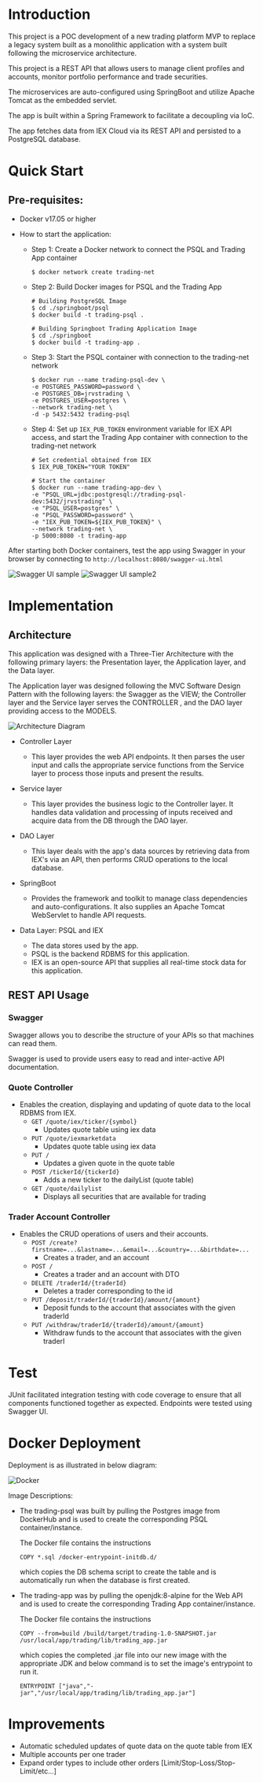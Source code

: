 
# Introduction
This project is a POC development of a new trading platform MVP to replace a legacy system built as
a monolithic application with a system built following the microservice architecture.

This project is a REST API that allows users to manage client profiles and accounts,
monitor portfolio performance and trade securities.

The microservices are auto-configured using SpringBoot and utilize Apache Tomcat as the embedded servlet.

The app is built within a Spring Framework to facilitate a decoupling via IoC.

The app fetches data from IEX Cloud via its REST API and persisted to a PostgreSQL database.

# Quick Start
## Pre-requisites: 
- Docker v17.05 or higher
- How to start the application:

  - Step 1: Create a Docker network to connect the PSQL and Trading App container  

    ```
    $ docker network create trading-net
    ```
  - Step 2: Build Docker images for PSQL and the Trading App

    ```
    # Building PostgreSQL Image
    $ cd ./springboot/psql
    $ docker build -t trading-psql .
      
    # Building Springboot Trading Application Image
    $ cd ./springboot
    $ docker build -t trading-app .
    ```
    
  - Step 3: Start the PSQL container with connection to the trading-net network

    ```
    $ docker run --name trading-psql-dev \
    -e POSTGRES_PASSWORD=password \
    -e POSTGRES_DB=jrvstrading \
    -e POSTGRES_USER=postgres \
    --network trading-net \
    -d -p 5432:5432 trading-psql
    ```
  - Step 4: Set up `IEX_PUB_TOKEN` environment variable for IEX API access, and start the Trading App container with connection to the trading-net network

    ```
    # Set credential obtained from IEX
    $ IEX_PUB_TOKEN="YOUR TOKEN"
      
    # Start the container
    $ docker run --name trading-app-dev \
    -e "PSQL_URL=jdbc:postgresql://trading-psql-dev:5432/jrvstrading" \
    -e "PSQL_USER=postgres" \
    -e "PSQL_PASSWORD=password" \
    -e "IEX_PUB_TOKEN=${IEX_PUB_TOKEN}" \
    --network trading-net \
    -p 5000:8080 -t trading-app
    ```

After starting both Docker containers, test the app using Swagger in your browser by connecting to `http://localhost:8080/swagger-ui.html`

![Swagger UI sample](assets/swagger.png)
![Swagger UI sample2](assets/swagger2.png)

# Implementation
## Architecture
This application was designed with a Three-Tier Architecture with the
following primary layers: the Presentation layer, the Application layer, and the
Data layer. 

The Application layer was designed following the MVC Software Design Pattern with the
following layers: the Swagger as the VIEW; the Controller layer and the Service layer serves the CONTROLLER , and the DAO layer providing access to the MODELS.

![Architecture Diagram](assets/architecture.jpg)

- Controller Layer
  - This layer provides the web API endpoints. 
    It then parses the user input and calls the appropriate service functions 
    from the Service layer to process those inputs and present the results.
    
- Service layer
  - This layer provides the business logic to the Controller layer. 
    It handles data validation and processing of inputs received and 
    acquire data from the DB through the DAO layer.
    
- DAO Layer
  - This layer deals with the app's data sources by retrieving data from IEX's via an API, 
    then performs CRUD operations to the local database. 
    
- SpringBoot
  - Provides the framework and toolkit to manage class dependencies and auto-configurations.
    It also supplies an Apache Tomcat WebServlet to handle API requests.
    
- Data Layer:  PSQL and IEX 
  - The data stores used by the app.
  - PSQL is the backend RDBMS for this application.
  - IEX is an open-source API that supplies all real-time stock data for this application.

## REST API Usage
### Swagger
Swagger allows you to describe the structure of your APIs so that machines can read them. 

Swagger is used to provide users easy to read and inter-active API documentation. 

### Quote Controller
- Enables the creation, displaying and updating of quote data to the local RDBMS from IEX.
  - `GET /quote/iex/ticker/{symbol}`
    - Updates quote table using iex data
  - `PUT /quote/iexmarketdata`
    - Updates quote table using iex data
  - `PUT /`
    - Updates a given quote in the quote table
  - `POST /tickerId/{tickerId}`
    - Adds a new ticker to the dailyList (quote table)
  - `GET /quote/dailylist`
    - Displays all securities that are available for trading

### Trader Account Controller
- Enables the CRUD operations of users and their accounts.
  - `POST /create?firstname=...&lastname=...&email=...&country=...&birthdate=...`
    - Creates a trader, and an account
  - `POST /`
    - Creates a trader and an account with DTO
  - `DELETE /traderId/{traderId}`
    - Deletes a trader corresponding to the id
  - `PUT /deposit/traderId/{traderId}/amount/{amount}`
    - Deposit funds to the account that associates with the given traderId
  - `PUT /withdraw/traderId/{traderId}/amount/{amount}`
    - Withdraw funds to the account that associates with the given traderI
  
# Test
JUnit facilitated integration testing with code coverage to ensure that all components functioned together as expected.
Endpoints were tested using Swagger UI.

# Docker Deployment
Deployment is as illustrated in below diagram:

![Docker](assets/docker.jpg)

Image Descriptions:
- The trading-psql was built by pulling the Postgres image from DockerHub and is used to create the corresponding PSQL container/instance. 
  
  The Docker file contains the instructions
  
  `COPY *.sql /docker-entrypoint-initdb.d/`  

  which copies the DB schema script to create the table 
  and is automatically run when the database is first created.


- The trading-app was by pulling the openjdk:8-alpine for the Web API and is used to create the corresponding Trading App container/instance.

  The Docker file contains the instructions 
  
  `COPY --from=build /build/target/trading-1.0-SNAPSHOT.jar /usr/local/app/trading/lib/trading_app.jar`

  which copies the completed .jar file into our new image with the appropriate JDK and below command is to set the image's entrypoint to run it.

  `ENTRYPOINT ["java","-jar","/usr/local/app/trading/lib/trading_app.jar"]`
  

# Improvements
- Automatic scheduled updates of quote data on the quote table from IEX
- Multiple accounts per one trader
- Expand order types to include other orders [Limit/Stop-Loss/Stop-Limit/etc...]
